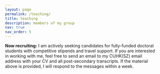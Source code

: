 ```yaml
---
layout: page
permalink: /teaching/
title: teaching
description: members of my group
nav: true
nav_order: 5
---
```


<strong>Now recruiting:</strong> I am actively seeking candidates for fully-funded doctoral students with competitive stipends and travel support. If you are interested in working with me, feel free to send an email to my CUHK(SZ) email address with your CV and all post-secondary transcripts. If the material above is provided, I will respond to the messages within a week.



